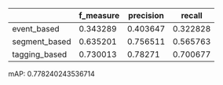 |               |   f_measure |   precision |   recall |
|---------------|-------------|-------------|----------|
| event_based   |    0.343289 |    0.403647 | 0.322828 |
| segment_based |    0.635201 |    0.756511 | 0.565763 |
| tagging_based |    0.730013 |    0.78271  | 0.700677 |
mAP: 0.778240243536714
